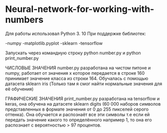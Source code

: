 # Neural-network-for-working-with-numbers

Для работы использовал Python 3. 10 При поддержке библиотек:

-numpy
-matplotlib.pyplot
-sklearn
-tensorflow

Запускать через командную строку python number.py и python print_number.py

ЧИСЛОВЫЕ ЗНАЧЕНИЯ number.py разработана на чистом питоне и numpy, работает от значения x которое передается в строке 160 принимает значение класса из строки 164. Обучалась с помощью датасета sklearn iris (Только там я смог найти нормальные значения для её обучения)

ГРАФИЧЕСКИЕ ЗНАЧЕНИЯ print_number.py разработана на tensorflow и keras, она обучена на датасете sklearn digits (60 000 наборов символов представленных в формате значения от 0 до 255 пикселей серого оттенка). Она обучается и распознаёт все эти символы т.е если ей передать значение какого то определённого например 1, то она его распознает с вероятностью > 97 процентов.
